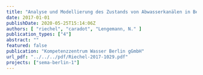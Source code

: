 ```yaml
---
title: "Analyse und Modellierung des Zustands von Abwasserkanälen in Berlin - Bericht des Forschungsvorhabens SEMA-Berlin (D2 und D4)."
date: 2017-01-01
publishDate: 2020-05-25T15:14:06Z
authors: [ "riechel", "caradot", "Lengemann, N." ]
publication_types: ["4"]
abstract: ""
featured: false
publication: "Kompetenzzentrum Wasser Berlin gGmbH"
url_pdf: "../../../pdf/Riechel-2017-1029.pdf"
projects: ["sema-berlin-1"]
---
```


